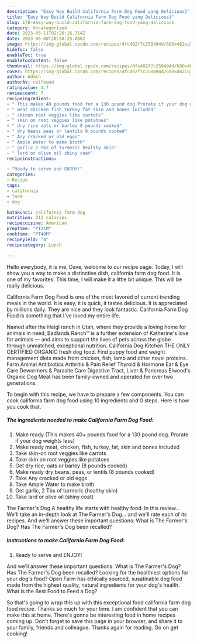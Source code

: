 ```yaml
---
description: "Easy Way Build California Farm Dog Food yang Delicious}"
title: "Easy Way Build California Farm Dog Food yang Delicious}"
slug: 178-easy-way-build-california-farm-dog-food-yang-delicious
category: Uncategorized
date: 2023-03-11T02:26:16.714Z
date: 2023-06-08T20:58:25.886Z
image: https://img-global.cpcdn.com/recipes/4fc402f7c258494d/680x482cq70/california-farm-dog-food-recipe-main-photo.jpg
hideToc: false
enableToc: true
enableTocContent: false
thumbnail: https://img-global.cpcdn.com/recipes/4fc402f7c258494d/680x482cq70/california-farm-dog-food-recipe-main-photo.jpg
cover: https://img-global.cpcdn.com/recipes/4fc402f7c258494d/680x482cq70/california-farm-dog-food-recipe-main-photo.jpg
author: Admin
authorAv: notfound
ratingvalue: 4.7
reviewcount: 7
recipeingredient:
- " This makes 40 pounds food for a 130 pound dog Prorate if your dog weights less"
- " meat chicken fish turkey fat skin and bones included"
- " skinon root veggies like carrots"
- " skin on root veggies like potatoes"
- " dry rice oats or barley 8 pounds cooked"
- " dry beans peas or lentils 8 pounds cooked"
- " Any cracked or old eggs"
- " Ample Water to make broth"
- " garlic 2 Tbs of turmeric healthy skin"
- " lard or olive oil shiny coat"
recipeinstructions:

- "Ready to serve and ENJOY!"
categories:
- Recipe
tags:
- california
- farm
- dog

katakunci: california farm dog 
nutrition: 213 calories
recipecuisine: American
preptime: "PT21M"
cooktime: "PT40M"
recipeyield: "4"
recipecategory: Lunch

---
```



Hello everybody, it is me, Dave, welcome to our recipe page. Today, I will show you a way to make a distinctive dish, california farm dog food. It is one of my favorites. This time, I will make it a little bit unique. This will be really delicious.

California Farm Dog Food is one of the most favored of current trending meals in the world. It is easy, it is quick, it tastes delicious. It is appreciated by millions daily. They are nice and they look fantastic. California Farm Dog Food is something that I've loved my entire life.

Named after the Heigl ranch in Utah, where they provide a loving home for animals in need, Badlands Ranch™ is a further extension of Katherine&#39;s love for animals — and aims to support the lives of pets across the globe through unmatched, exceptional nutrition. California Dog Kitchen THE ONLY CERTIFIED ORGANIC fresh dog food. Find puppy food and weight management diets made from chicken, fish, lamb and other novel proteins.. Farm Animal Antibiotics Arthritis &amp; Pain Relief Thyroid &amp; Hormone Ear &amp; Eye Care Dewormers &amp; Parasite Care Digestive Tract, Liver &amp; Pancreas Elwood&#39;s Organic Dog Meat has been family-owned and operated for over two generations.


To begin with this recipe, we have to prepare a few components. You can cook california farm dog food using 10 ingredients and 0 steps. Here is how you cook that.

<!--inarticleads1-->

##### The ingredients needed to make California Farm Dog Food:

1. Make ready  (This makes 40+ pounds food for a 130 pound dog. Prorate if your dog weights less)
1. Make ready  meat, chicken, fish, turkey, fat, skin and bones included
1. Take  skin-on root veggies like carrots
1. Take  skin on root veggies like potatoes
1. Get  dry rice, oats or barley (8 pounds cooked)
1. Make ready  dry beans, peas, or lentils (8 pounds cooked)
1. Take  Any cracked or old eggs
1. Take  Ample Water to make broth
1. Get  garlic, 2 Tbs of turmeric (healthy skin)
1. Take  lard or olive oil (shiny coat)


The Farmer&#39;s Dog A healthy life starts with healthy food. In this review… We&#39;ll take an in-depth look at The Farmer&#39;s Dog… and we&#39;ll rate each of its recipes. And we&#39;ll answer these important questions: What is The Farmer&#39;s Dog? Has The Farmer&#39;s Dog been recalled? 

<!--inarticleads2-->

##### Instructions to make California Farm Dog Food:


1. Ready to serve and ENJOY!

And we&#39;ll answer these important questions: What is The Farmer&#39;s Dog? Has The Farmer&#39;s Dog been recalled? Looking for the healthiest options for your dog&#39;s food? Open Farm has ethically sourced, susatinable dog food made from the highest quality, natural ingredients for your dog&#39;s health. What is the Best Food to Feed a Dog? 

So that's going to wrap this up with this exceptional food california farm dog food recipe. Thanks so much for your time. I am confident that you can make this at home. There's gonna be interesting food in home recipes coming up. Don't forget to save this page in your browser, and share it to your family, friends and colleague. Thanks again for reading. Go on get cooking!

